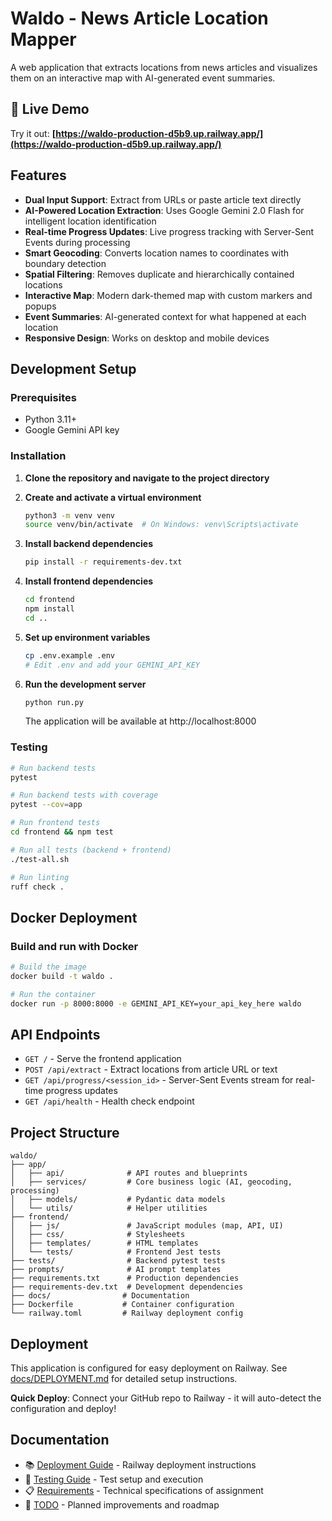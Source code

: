 # Waldo - News Article Location Mapper

A web application that extracts locations from news articles and visualizes them on an interactive map with AI-generated event summaries.

## 🚀 Live Demo

Try it out: **[https://waldo-production-d5b9.up.railway.app/](https://waldo-production-d5b9.up.railway.app/)**

## Features

- **Dual Input Support**: Extract from URLs or paste article text directly
- **AI-Powered Location Extraction**: Uses Google Gemini 2.0 Flash for intelligent location identification
- **Real-time Progress Updates**: Live progress tracking with Server-Sent Events during processing
- **Smart Geocoding**: Converts location names to coordinates with boundary detection
- **Spatial Filtering**: Removes duplicate and hierarchically contained locations
- **Interactive Map**: Modern dark-themed map with custom markers and popups
- **Event Summaries**: AI-generated context for what happened at each location
- **Responsive Design**: Works on desktop and mobile devices

## Development Setup

### Prerequisites

- Python 3.11+
- Google Gemini API key

### Installation

1. **Clone the repository and navigate to the project directory**

2. **Create and activate a virtual environment**
   ```bash
   python3 -m venv venv
   source venv/bin/activate  # On Windows: venv\Scripts\activate
   ```

3. **Install backend dependencies**
   ```bash
   pip install -r requirements-dev.txt
   ```

4. **Install frontend dependencies**
   ```bash
   cd frontend
   npm install
   cd ..
   ```

5. **Set up environment variables**
   ```bash
   cp .env.example .env
   # Edit .env and add your GEMINI_API_KEY
   ```

6. **Run the development server**
   ```bash
   python run.py
   ```
   The application will be available at http://localhost:8000

### Testing

```bash
# Run backend tests
pytest

# Run backend tests with coverage
pytest --cov=app

# Run frontend tests
cd frontend && npm test

# Run all tests (backend + frontend)
./test-all.sh

# Run linting
ruff check .
```

## Docker Deployment

### Build and run with Docker

```bash
# Build the image
docker build -t waldo .

# Run the container
docker run -p 8000:8000 -e GEMINI_API_KEY=your_api_key_here waldo
```

## API Endpoints

- `GET /` - Serve the frontend application
- `POST /api/extract` - Extract locations from article URL or text
- `GET /api/progress/<session_id>` - Server-Sent Events stream for real-time progress updates
- `GET /api/health` - Health check endpoint

## Project Structure

```
waldo/
├── app/
│   ├── api/              # API routes and blueprints
│   ├── services/         # Core business logic (AI, geocoding, processing)
│   ├── models/           # Pydantic data models
│   └── utils/            # Helper utilities
├── frontend/
│   ├── js/               # JavaScript modules (map, API, UI)
│   ├── css/              # Stylesheets
│   ├── templates/        # HTML templates
│   └── tests/            # Frontend Jest tests
├── tests/                # Backend pytest tests
├── prompts/              # AI prompt templates
├── requirements.txt      # Production dependencies
├── requirements-dev.txt  # Development dependencies
├── docs/                # Documentation
├── Dockerfile           # Container configuration
└── railway.toml         # Railway deployment config
```

## Deployment

This application is configured for easy deployment on Railway. See [docs/DEPLOYMENT.md](docs/DEPLOYMENT.md) for detailed setup instructions.

**Quick Deploy**: Connect your GitHub repo to Railway - it will auto-detect the configuration and deploy!

## Documentation

- 📚 [Deployment Guide](docs/DEPLOYMENT.md) - Railway deployment instructions
- 🧪 [Testing Guide](docs/TESTING.md) - Test setup and execution
- 📋 [Requirements](docs/REQUIREMENTS.md) - Technical specifications of assignment
- 📝 [TODO](docs/TODO.md) - Planned improvements and roadmap